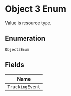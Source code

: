 
# Object 3 Enum

Value is resource type.

## Enumeration

`Object3Enum`

## Fields

| Name |
|  --- |
| `TrackingEvent` |

